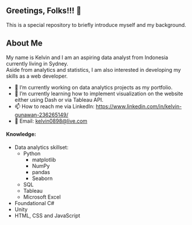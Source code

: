 ## Greetings, Folks!!! 👋

This is a special repository to briefly introduce myself and my background.

## About Me
My name is Kelvin and I am an aspiring data analyst from Indonesia currently living in Sydney.\
Aside from analytics and statistics, I am also interested in developing my skills as a web developer.

- 🔭 I’m currently working on data analytics projects as my portfolio.
- 🌱 I’m currently learning how to implement visualization on the website either using Dash or via Tableau API.
- 📫 How to reach me via LinkedIn: https://www.linkedin.com/in/kelvin-gunawan-236265149/
- 📨 Email: kelvin0898@live.com

#### Knowledge:
* Data analytics skillset:
  * Python
    * matplotlib
    * NumPy
    * pandas
    * Seaborn
  * SQL
  * Tableau
  * Microsoft Excel
* Foundational C#
* Unity
* HTML, CSS and JavaScript
